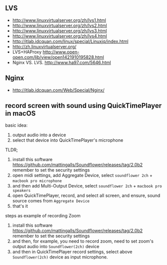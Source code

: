 ## LVS
* http://www.linuxvirtualserver.org/zh/lvs1.html
* http://www.linuxvirtualserver.org/zh/lvs2.html 
* http://www.linuxvirtualserver.org/zh/lvs3.html  
* http://www.linuxvirtualserver.org/zh/lvs4.html 
* http://itlab.idcquan.com/linux/special/Linuxjq/index.html 
* http://zh.linuxvirtualserver.org/ 
* LVS+HAProxy http://www.open-open.com/lib/view/open1421910195828.html 
* Nginx VS. LVS. http://www.ha97.com/5646.html 

## Nginx 
* http://itlab.idcquan.com/Web/Special/Nginx/ 


## record screen with sound using QuickTimePlayer in macOS

basic idea:
1. output audio into a device
2. select that device into QuickTimePlayer's microphone

TLDR;
1. install this software  https://github.com/mattingalls/Soundflower/releases/tag/2.0b2 remember to set the security settings 
2. open midi settings, add Aggregate Device, select `soundflower 2ch` + `macbook pro microphone`
3. and then add Multi-Output Device, select `soundflower 2ch` + `macbook pro speakers`
4. open QuickTimePlayer, record, and select all screen, and ensure, sound source comes from `Aggregate Device` 
5. that's it


steps as example of recording Zoom
1. install this software  https://github.com/mattingalls/Soundflower/releases/tag/2.0b2 remember to set the security settings 
2. and then, for example, you need to record zoom, need to set zoom's output audio into `Soundflower(2ch)` device
3. and then in QuickTimePlayer record settings, select above `Soundflower(2ch)` device as input microphone.
